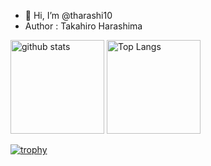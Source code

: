 - 👋 Hi, I’m @tharashi10
- Author : Takahiro Harashima
<!---
tharashi10/tharashi10 is a ✨ special ✨ repository because its `README.md` (this file) appears on your GitHub profile.
You can click the Preview link to take a look at your changes.
- 👀 I’m interested in ...
- 🌱 I’m currently learning ...
- 💞️ I’m looking to collaborate on ...
- 📫 How to reach me ...
--->



<p align="left"> 
  <img alt="github stats" height="150px" src="https://github-readme-stats.vercel.app/api/top-langs/?username=tharashi10&theme=react&hide=html,hcl" />
  <img alt="Top Langs" height="150px" src="https://github-readme-stats.vercel.app/api?username=tharashi10&theme=react&show_icons=true&count_private=true" />
</p>

[![trophy](https://github-profile-trophy.vercel.app/?username=tharashi10&layout=compact&count_private=true&show_icons=true&theme=react)](https://github.com/tharashi10/github-profile-trophy)

<!---
![GitHub Stats Card](https://github-readme-stats.vercel.app/api?username=tharashi10&show_icons=true&count_private=true)
![Top Languages Card](https://github-readme-stats.vercel.app/api/top-langs/?username=tharashi10&layout=compact)
![GitHub Extra Pins](https://github-readme-stats.vercel.app/api/pin/?username=tharashi10&repo=terraform)
--->
